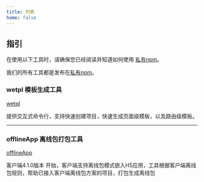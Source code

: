 ```yaml
---
title: 列表
home: false
---
```


## 指引

在使用以下工具时，请确保您已经阅读并知道如何使用 [私有npm](/npm/)。

我们的所有工具都是发布在[私有npm](/npm/)。


### wetpl 模板生成工具

[wetpl](/packages/wetpl.html)

提供交互式命令行，支持快速创建项目，快速生成页面级模板，以及路由级模板。

----

### offlineApp 离线包打包工具

[offlineApp](/packages/offlineApp.html)

客户端4.1.0版本 开始，客户端支持离线包模式嵌入H5应用，工具根据客户端离线包规则，帮助已接入客户端离线包方案的项目，打包生成离线包
